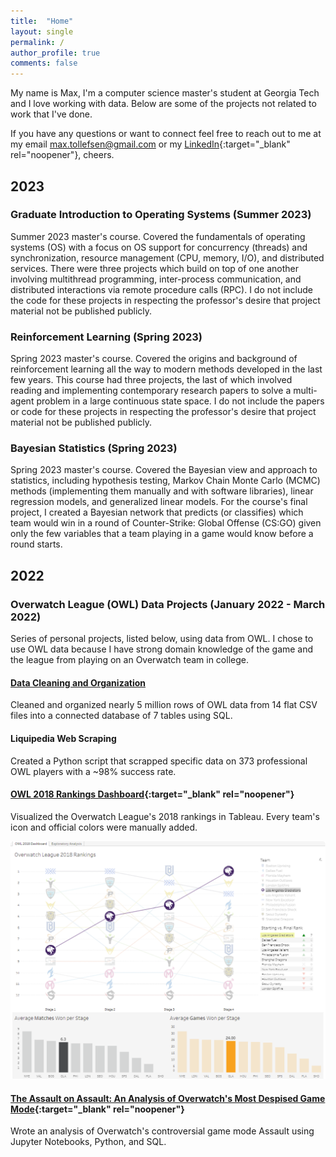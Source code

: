 ```yaml
---
title:  "Home"
layout: single
permalink: /
author_profile: true
comments: false
---
```


My name is Max, I'm a computer science master's student at Georgia Tech and I love working with data. Below are some of the projects not related to work that I've done.

If you have any questions or want to connect feel free to reach out to me at my email [max.tollefsen@gmail.com](mailto:max.tollefsen@gmail.com) or my [LinkedIn](https://www.linkedin.com/in/max-tollefsen/){:target="_blank" rel="noopener"}, cheers.


## 2023
### Graduate Introduction to Operating Systems (Summer 2023)
Summer 2023 master's course. Covered the fundamentals of operating systems (OS) with a focus on OS support for concurrency (threads) and synchronization, resource management (CPU, memory, I/O), and distributed services. There were three projects which build on top of one another involving multithread programming, inter-process communication, and distributed interactions via remote procedure calls (RPC). I do not include the code for these projects in respecting the professor's desire that project material not be published publicly.

### Reinforcement Learning (Spring 2023)
Spring 2023 master's course. Covered the origins and background of reinforcement learning all the way to modern methods developed in the last few years. This course had three projects, the last of which involved reading and implementing contemporary research papers to solve a multi-agent problem in a large continuous state space. I do not include the papers or code for these projects in respecting the professor's desire that project material not be published publicly.

### Bayesian Statistics (Spring 2023)
Spring 2023 master's course. Covered the Bayesian view and approach to statistics, including hypothesis testing, Markov Chain Monte Carlo (MCMC) methods (implementing them manually and with software libraries), linear regression models, and generalized linear models. For the course's final project, I created a Bayesian network that predicts (or classifies) which team would win in a round of Counter-Strike: Global Offense (CS:GO) given only the few variables that a team playing in a game would know before a round starts.


## 2022
### Overwatch League (OWL) Data Projects (January 2022 - March 2022)
Series of personal projects, listed below, using data from OWL. I chose to use OWL data because I have strong domain knowledge of the game and the league from playing on an Overwatch team in college.

#### [Data Cleaning and Organization](/portfolio/overwatch-league-data-cleanup/)
Cleaned and organized nearly 5 million rows of OWL data from 14 flat CSV files into a connected database of 7 tables using SQL.

#### Liquipedia Web Scraping
Created a Python script that scrapped specific data on 373 professional OWL players with a ~98% success rate.

#### [OWL 2018 Rankings Dashboard](https://public.tableau.com/app/profile/max.tollefsen/viz/OverwatchLeague2018/OWL2018Dashboard){:target="_blank" rel="noopener"}
Visualized the Overwatch League's 2018 rankings in Tableau. Every team's icon and official colors were manually added.

![owl-2018-dashboard-example](/assets/images/owl-2018-dashboard-example.png)

#### [The Assault on Assault: An Analysis of Overwatch's Most Despised Game Mode](https://nbviewer.org/github/mtollefsen/overwatch-league-data-projects/blob/main/Notebooks/The%20Assault%20on%20Assault.ipynb){:target="_blank" rel="noopener"}
Wrote an analysis of Overwatch's controversial game mode Assault using Jupyter Notebooks, Python, and SQL.


